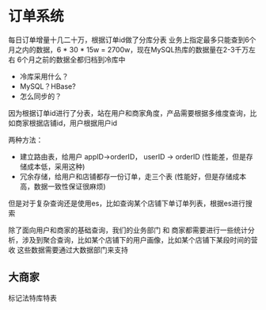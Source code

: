 # 订单系统

每日订单增量十几二十万，根据订单id做了分库分表
业务上指定最多只能查到6个月之内的数据，6 * 30 * 15w = 2700w，现在MySQL热库的数据量在2-3千万左右
6个月之前的数据全都归档到冷库中
- 冷库采用什么？
- MySQL？HBase?
- 怎么同步的？

因为根据订单id进行了分表，站在用户和商家角度，产品需要根据多维度查询，比如商家根据店铺id，用户根据用户id


两种方法：
- 建立路由表，给用户 appID->orderID， userID -> orderID (性能差，但是存储成本低，采用这种)
- 冗余存储，给用户和店铺都存一份订单，走三个表 (性能好，但是存储成本高，数据一致性保证很麻烦)

但是对于复杂查询还是使用es，比如查询某个店铺下单订单列表，根据es进行搜索

除了面向用户和商家的基础查询，我们的业务部门 和 商家都需要进行一些统计分析，涉及到聚合查询，比如某个店铺下的用户画像，比如某个店铺下某段时间的营收
这些数据需要通过大数据部门来支持



## 大商家

标记法特库特表



